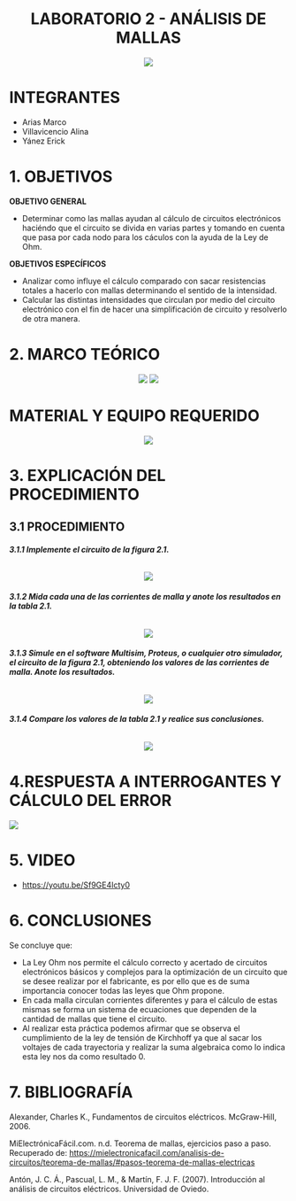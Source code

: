 <div align="center">

# LABORATORIO 2 - ANÁLISIS DE MALLAS

![](https://github.com/erickyanez1/IMAGENES-DEBER-1/blob/main/espe.png) 

</div>

# **INTEGRANTES**

- Arias Marco
- Villavicencio Alina
- Yánez Erick


# **1. OBJETIVOS**

**OBJETIVO GENERAL**
  - Determinar como las mallas ayudan al cálculo de circuitos electrónicos haciéndo que el circuito se divida en varias partes y tomando en cuenta que pasa por cada nodo para los cáculos con la ayuda de la Ley de Ohm.
 
 **OBJETIVOS ESPECÍFICOS**
  - Analizar como influye el cálculo comparado con sacar resistencias totales a hacerlo con mallas determinando el sentido de la intensidad.
  - Calcular las distintas intensidades que circulan por medio del circuito electrónico con el fin de hacer una simplificación de circuito y resolverlo de otra manera.

# **2. MARCO TEÓRICO**

<div align="center">
  
![](https://github.com/erickyanez1/LABORATORIO2_MALLAS/blob/main/IMG_PRACTICA2/img1_lab2.png)
![](https://github.com/erickyanez1/LABORATORIO2_MALLAS/blob/main/IMG_PRACTICA2/img2_lab2.png)
  
</div>
  
# MATERIAL Y EQUIPO REQUERIDO

<div align="center">

![](https://github.com/erickyanez1/LABORATORIO2_MALLAS/blob/main/IMG_PRACTICA2/img3_lab2.png)
  
  

</div>

# **3. EXPLICACIÓN DEL PROCEDIMIENTO**

## **3.1 PROCEDIMIENTO**

###### **3.1.1 Implemente el circuito de la figura 2.1.**

<div align="center">

 ![](https://github.com/erickyanez1/LABORATORIO2_MALLAS/blob/main/IMG_PRACTICA2/circuitt.PNG)
  
  
 </div>

###### **3.1.2 Mida cada una de las corrientes de malla y anote los resultados en la tabla 2.1.**

<div align="center">

![](https://github.com/erickyanez1/LABORATORIO2_MALLAS/blob/main/IMG_PRACTICA2/circuito.PNG)
 

</div>

###### **3.1.3 Simule en el software Multisim, Proteus, o cualquier otro simulador, el circuito de la figura 2.1, obteniendo los valores de las corrientes de malla. Anote los resultados.**

<div align="center">

![](https://github.com/erickyanez1/LABORATORIO2_MALLAS/blob/main/IMG_PRACTICA2/tinkerkad.PNG)
  
</div>

###### **3.1.4 Compare los valores de la tabla 2.1 y realice sus conclusiones.**

<div align="center">
  
![](https://github.com/erickyanez1/LABORATORIO2_MALLAS/blob/main/IMG_PRACTICA2/cuadro.PNG)
  
  

</div>

#  4.RESPUESTA A INTERROGANTES Y CÁLCULO DEL ERROR

![](https://github.com/erickyanez1/LABORATORIO2_MALLAS/blob/main/IMG_PRACTICA2/Error.png)

# **5. VIDEO**

- https://youtu.be/Sf9GE4Icty0

# **6. CONCLUSIONES**

Se concluye que:

- La Ley Ohm nos permite el cálculo correcto y acertado de circuitos electrónicos básicos y complejos para la optimización de un circuito que se desee realizar por el fabricante, es por ello que es de suma importancia conocer todas las leyes que Ohm propone.
- En cada malla circulan corrientes diferentes y para el cálculo de estas mismas se forma un sistema de ecuaciones que dependen de la cantidad de mallas que tiene el circuito.
- Al realizar esta práctica podemos afirmar que se observa el cumplimiento de la ley de tensión de Kirchhoff ya que al sacar los voltajes de cada trayectoria y realizar la suma algebraica como lo indica esta ley nos da como resultado 0.

# **7. BIBLIOGRAFÍA**

Alexander, Charles K., Fundamentos de circuitos eléctricos. McGraw-Hill, 2006.

MiElectrónicaFácil.com. n.d. Teorema de mallas, ejercicios paso a paso. Recuperado de:
https://mielectronicafacil.com/analisis-de-circuitos/teorema-de-mallas/#pasos-teorema-de-mallas-electricas

Antón, J. C. Á., Pascual, L. M., & Martín, F. J. F. (2007). Introducción al análisis de circuitos eléctricos. Universidad de Oviedo.
